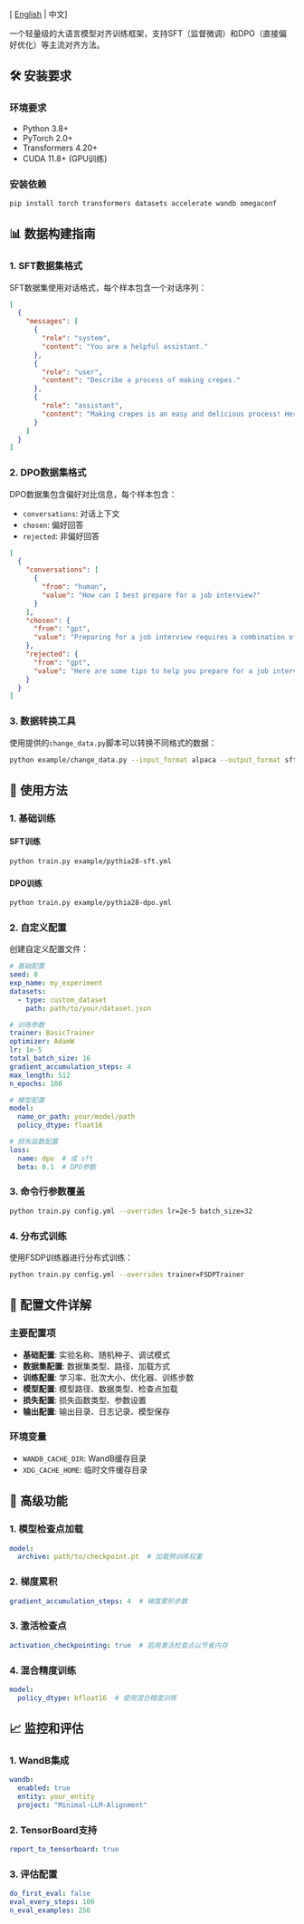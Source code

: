 
\[ [English](README.md) | 中文\]

一个轻量级的大语言模型对齐训练框架，支持SFT（监督微调）和DPO（直接偏好优化）等主流对齐方法。

## 🛠️ 安装要求

### 环境要求
- Python 3.8+
- PyTorch 2.0+
- Transformers 4.20+
- CUDA 11.8+ (GPU训练)

### 安装依赖
```bash
pip install torch transformers datasets accelerate wandb omegaconf
```

## 📊 数据构建指南

### 1. SFT数据集格式

SFT数据集使用对话格式，每个样本包含一个对话序列：

```json
[
  {
    "messages": [
      {
        "role": "system",
        "content": "You are a helpful assistant."
      },
      {
        "role": "user",
        "content": "Describe a process of making crepes."
      },
      {
        "role": "assistant",
        "content": "Making crepes is an easy and delicious process! Here are step-by-step instructions..."
      }
    ]
  }
]
```

### 2. DPO数据集格式

DPO数据集包含偏好对比信息，每个样本包含：
- `conversations`: 对话上下文
- `chosen`: 偏好回答
- `rejected`: 非偏好回答

```json
[
  {
    "conversations": [
      {
        "from": "human",
        "value": "How can I best prepare for a job interview?"
      }
    ],
    "chosen": {
      "from": "gpt",
      "value": "Preparing for a job interview requires a combination of research, practice, and self-reflection..."
    },
    "rejected": {
      "from": "gpt",
      "value": "Here are some tips to help you prepare for a job interview..."
    }
  }
]
```

### 3. 数据转换工具

使用提供的`change_data.py`脚本可以转换不同格式的数据：

```bash
python example/change_data.py --input_format alpaca --output_format sft --input_file your_data.json --output_file converted_data.json
```

## 🚀 使用方法

### 1. 基础训练

#### SFT训练
```bash
python train.py example/pythia28-sft.yml
```

#### DPO训练
```bash
python train.py example/pythia28-dpo.yml
```

### 2. 自定义配置

创建自定义配置文件：

```yaml
# 基础配置
seed: 0
exp_name: my_experiment
datasets: 
  - type: custom_dataset
    path: path/to/your/dataset.json

# 训练参数
trainer: BasicTrainer
optimizer: AdamW
lr: 1e-5
total_batch_size: 16
gradient_accumulation_steps: 4
max_length: 512
n_epochs: 100

# 模型配置
model:
  name_or_path: your/model/path
  policy_dtype: float16

# 损失函数配置
loss:
  name: dpo  # 或 sft
  beta: 0.1  # DPO参数
```

### 3. 命令行参数覆盖

```bash
python train.py config.yml --overrides lr=2e-5 batch_size=32
```

### 4. 分布式训练

使用FSDP训练器进行分布式训练：

```bash
python train.py config.yml --overrides trainer=FSDPTrainer
```

## 📁 配置文件详解

### 主要配置项

- **基础配置**: 实验名称、随机种子、调试模式
- **数据集配置**: 数据集类型、路径、加载方式
- **训练配置**: 学习率、批次大小、优化器、训练步数
- **模型配置**: 模型路径、数据类型、检查点加载
- **损失配置**: 损失函数类型、参数设置
- **输出配置**: 输出目录、日志记录、模型保存

### 环境变量

- `WANDB_CACHE_DIR`: WandB缓存目录
- `XDG_CACHE_HOME`: 临时文件缓存目录

## 🔧 高级功能

### 1. 模型检查点加载

```yaml
model:
  archive: path/to/checkpoint.pt  # 加载预训练权重
```

### 2. 梯度累积

```yaml
gradient_accumulation_steps: 4  # 梯度累积步数
```

### 3. 激活检查点

```yaml
activation_checkpointing: true  # 启用激活检查点以节省内存
```

### 4. 混合精度训练

```yaml
model:
  policy_dtype: bfloat16  # 使用混合精度训练
```

## 📈 监控和评估

### 1. WandB集成

```yaml
wandb:
  enabled: true
  entity: your_entity
  project: "Minimal-LLM-Alignment"
```

### 2. TensorBoard支持

```yaml
report_to_tensorboard: true
```

### 3. 评估配置

```yaml
do_first_eval: false
eval_every_steps: 100
n_eval_examples: 256
```
